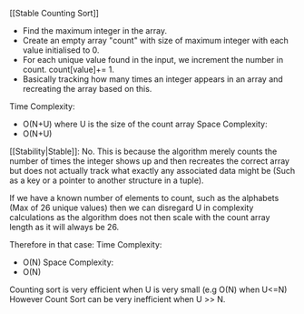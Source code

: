 [[Stable Counting Sort]]


- Find the maximum integer in the array.
- Create an empty array "count" with size of maximum integer with each value initialised to 0.
- For each unique value found in the input, we increment the number in count. count\[value]+= 1.
- Basically tracking how many times an integer appears in an array and recreating the array based on this.

Time Complexity:
- O(N+U) where U is the size of the count array
Space Complexity:
- O(N+U)

[[Stability|Stable]]: No. This is because the algorithm merely counts the number of times the integer shows up and then recreates the correct array but does not actually track what exactly any associated data might be (Such as a key or a pointer to another structure in a tuple).


If we have a known number of elements to count, such as the alphabets (Max of 26 unique values) then we can disregard U in complexity calculations as the algorithm does not then scale with the count array length as it will always be 26.

Therefore in that case:
Time Complexity:
- O(N)
Space Complexity:
- O(N)

Counting sort is very efficient when U is very small (e.g O(N) when U<=N)
However Count Sort can be very inefficient when U >> N.